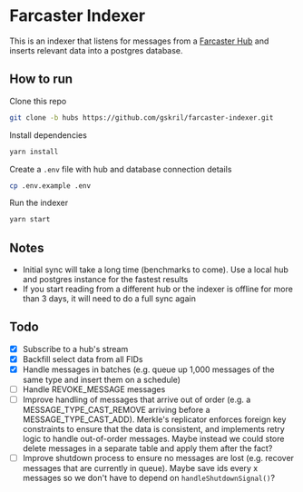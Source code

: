 # Farcaster Indexer

This is an indexer that listens for messages from a [Farcaster Hub](https://docs.farcaster.xyz/learn/architecture/hubs) and inserts relevant data into a postgres database.

## How to run

Clone this repo

```bash
git clone -b hubs https://github.com/gskril/farcaster-indexer.git
```

Install dependencies

```bash
yarn install
```

Create a `.env` file with hub and database connection details

```bash
cp .env.example .env
```

Run the indexer

```bash
yarn start
```

## Notes

- Initial sync will take a long time (benchmarks to come). Use a local hub and postgres instance for the fastest results
- If you start reading from a different hub or the indexer is offline for more than 3 days, it will need to do a full sync again

## Todo

- [x] Subscribe to a hub's stream
- [x] Backfill select data from all FIDs
- [x] Handle messages in batches (e.g. queue up 1,000 messages of the same type and insert them on a schedule)
- [ ] Handle REVOKE_MESSAGE messages
- [ ] Improve handling of messages that arrive out of order (e.g. a MESSAGE_TYPE_CAST_REMOVE arriving before a MESSAGE_TYPE_CAST_ADD). Merkle's replicator enforces foreign key constraints to ensure that the data is consistent, and implements retry logic to handle out-of-order messages. Maybe instead we could store delete messages in a separate table and apply them after the fact?
- [ ] Improve shutdown process to ensure no messages are lost (e.g. recover messages that are currently in queue). Maybe save ids every x messages so we don't have to depend on `handleShutdownSignal()`?
